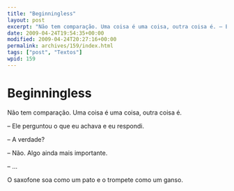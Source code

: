 ```yaml
---
title: "Beginningless"
layout: post
excerpt: "Não tem comparação. Uma coisa é uma coisa, outra coisa é. – Ele perguntou o que eu achava e eu respondi. – A verdade? – Não. Algo ainda mais importante. – … O saxofone soa como um pato e o trompete como um ganso."
date: 2009-04-24T19:54:35+00:00
modified: 2009-04-24T20:27:16+00:00
permalink: archives/159/index.html
tags: ["post", "Textos"]
wpid: 159
---
```


# Beginningless

Não tem comparação. Uma coisa é uma coisa, outra coisa é.

– Ele perguntou o que eu achava e eu respondi.

– A verdade?

– Não. Algo ainda mais importante.

– …

O saxofone soa como um pato e o trompete como um ganso.